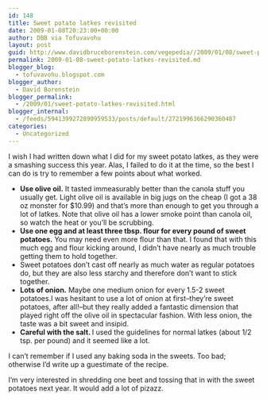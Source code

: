 ```yaml
---
id: 148
title: Sweet potato latkes revisited
date: 2009-01-08T20:23:00+00:00
author: DBB via Tofuvavohu
layout: post
guid: http://www.davidbruceborenstein.com/vegepedia//2009/01/08/sweet-potato-latkes-revisited/
permalink: 2009-01-08-sweet-potato-latkes-revisited.md
blogger_blog:
  - tofuvavohu.blogspot.com
blogger_author:
  - David Borenstein
blogger_permalink:
  - /2009/01/sweet-potato-latkes-revisited.html
blogger_internal:
  - /feeds/5941399272890959533/posts/default/2721996366290360487
categories:
  - Uncategorized
---
```

I wish I had written down what I did for my sweet potato latkes, as they were a smashing success this year. Alas, I failed to do it at the time, so the best I can do is try to remember a few points about what worked. 

  * <span style="font-weight: bold;">Use olive oil.</span> It tasted immeasurably better than the canola stuff you usually get. Light olive oil is available in big jugs on the cheap (I got a 38 oz monster for $10.99) and that&#8217;s more than enough to get you through a lot of latkes. Note that olive oil has a lower smoke point than canola oil, so watch the heat or you&#8217;ll be scrubbing.
  * <span style="font-weight: bold;">Use one egg and at least three tbsp. flour for every pound of sweet potatoes.</span> You may need even more flour than that. I found that with this much egg and flour kicking around, I didn&#8217;t have nearly as much trouble getting them to hold together.
  * Sweet potatoes don&#8217;t cast off nearly as much water as regular potatoes do, but they are also less starchy and therefore don&#8217;t want to stick together.
  * <span style="font-weight: bold;">Lots of onion.</span> Maybe one medium onion for every 1.5-2 sweet potatoes.I was hesitant to use a lot of onion at first&#8211;they&#8217;re sweet potatoes, after all!&#8211;but they really added a fantastic dimension that played right off the olive oil in spectacular fashion. With less onion, the taste was a bit sweet and insipid.
  * <span style="font-weight: bold;">Careful with the salt. </span>I used the guidelines for normal latkes (about 1/2 tsp. per pound) and it seemed like a lot.

I can&#8217;t remember if I used any baking soda in the sweets. Too bad; otherwise I&#8217;d write up a guestimate of the recipe.

I&#8217;m very interested in shredding one beet and tossing that in with the sweet potatoes next year. It would add a lot of pizazz.